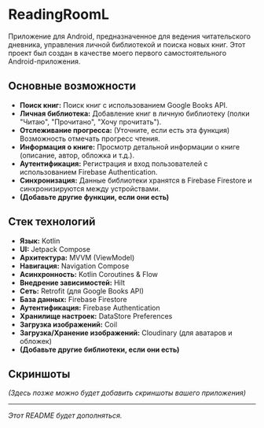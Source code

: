 # ReadingRoomL

Приложение для Android, предназначенное для ведения читательского дневника, управления личной библиотекой и поиска новых книг. Этот проект был создан в качестве моего первого самостоятельного Android-приложения.

## Основные возможности

*   **Поиск книг:** Поиск книг с использованием Google Books API.
*   **Личная библиотека:** Добавление книг в личную библиотеку (полки "Читаю", "Прочитано", "Хочу прочитать").
*   **Отслеживание прогресса:** (Уточните, если есть эта функция) Возможность отмечать прогресс чтения.
*   **Информация о книге:** Просмотр детальной информации о книге (описание, автор, обложка и т.д.).
*   **Аутентификация:** Регистрация и вход пользователей с использованием Firebase Authentication.
*   **Синхронизация:** Данные библиотеки хранятся в Firebase Firestore и синхронизируются между устройствами.
*   **(Добавьте другие функции, если они есть)**

## Стек технологий

*   **Язык:** Kotlin
*   **UI:** Jetpack Compose
*   **Архитектура:** MVVM (ViewModel)
*   **Навигация:** Navigation Compose
*   **Асинхронность:** Kotlin Coroutines & Flow
*   **Внедрение зависимостей:** Hilt
*   **Сеть:** Retrofit (для Google Books API)
*   **База данных:** Firebase Firestore
*   **Аутентификация:** Firebase Authentication
*   **Хранилище настроек:** DataStore Preferences
*   **Загрузка изображений:** Coil
*   **Загрузка/Хранение изображений:** Cloudinary (для аватаров и обложек)
*   **(Добавьте другие библиотеки, если они есть)**

## Скриншоты

*(Здесь позже можно будет добавить скриншоты вашего приложения)*

---

*Этот README будет дополняться.* 